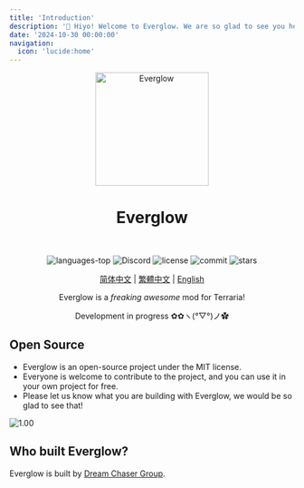 ```yaml
---
title: 'Introduction'
description: '👋 Hiyo! Welcome to Everglow. We are so glad to see you here!'
date: '2024-10-30 00:00:00'
navigation:
  icon: 'lucide:home'
---
```


<div align="center" >

<img src="https://everglow.cloudea.work/icon.png" alt="Everglow" width="200">

# Everglow

<br>

<p>
	<img src="https://img.shields.io/github/languages/top/Solaestas/Everglow?color=green" alt="languages-top" />
    <img src="https://img.shields.io/discord957529364499689482?color=5865F2&label=Everglowlogo=discord&logoColor=white" alt="Discord">
    <img alt="license" src="https://img.shields.io/github/license/Solaestas/Everglow">
    <img alt="commit" src="https://img.shields.io/github/commit-activity/m/Solaestas/Everglow?color=%23ff69b4">
    <img alt="stars" src="https://img.shields.io/github/stars/Solaestas/Everglow?style=social">
</p>

[简体中文](/docs/getting-started/introduction) | [繁體中文](/zh-hk/docs/getting-started/introduction) | [English](/en-us/docs/getting-started/introduction)

Everglow is a _freaking awesome_ mod for Terraria!

Development in progress ✿✿ヽ(°▽°)ノ✿

</div>

## Open Source

- Everglow is an open-source project under the MIT license.
- Everyone is welcome to contribute to the project, and you can use it in your own project for free.
- Please let us know what you are building with Everglow, we would be so glad to see that!

![1.00](https://ts1.cn.mm.bing.net/th/id/R-C.2378f30d7c2895dd7fa3cb34546c7e2a?rik=Y%2bcNAyfheuMYrQ&riu=http%3a%2f%2fmkaugaming.com%2fwp-content%2fuploads%2f2019%2f07%2f2019-07-02_00002.jpg&ehk=PkcSDRICwdjFXOgmv%2bqoKYJvzUHX1AC9gNFYe8FFLd0%3d&risl=&pid=ImgRaw&r=0)

## Who built Everglow?

Everglow is built by [Dream Chaser Group]().
